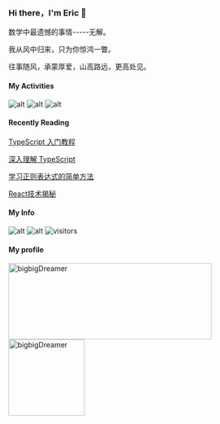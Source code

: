 ### Hi there，I'm Eric 👋

数学中最遗憾的事情-----无解。

我从风中归来，只为你惊鸿一瞥。

往事随风，承蒙厚爱，山高路远，更高处见。

#### My Activities
![alt](https://img.shields.io/github/commit-activity/y/bigbigDreamer/FCC_Record?label=FCC_Record%20commit%20activities)
![alt](https://img.shields.io/github/commit-activity/y/bigbigDreamer/CommonProjectConfigurationFiles?label=CommonProjectConfigurationFiles%20commit%20activities)
![alt](https://img.shields.io/github/commit-activity/y/bigbigDreamer/Ali-OSS-Upload?label=Ali-OSS-Upload%20commit%20activities)

#### Recently Reading

[TypeScript 入门教程](https://ts.xcatliu.com/)

[深入理解 TypeScript](https://jkchao.github.io/typescript-book-chinese/project/compilationContext.html#tsconfig-json)

[学习正则表达式的简单方法](https://github.com/cdoco/learn-regex-zh)

[React技术揭秘](https://react.iamkasong.com/#%E5%AF%BC%E5%AD%A6%E8%A7%86%E9%A2%91)

#### My Info
![alt](https://img.shields.io/github/followers/bigbigDreamer?style=social)
![alt](https://img.shields.io/github/stars/bigbigDreamer?style=social)
![visitors](https://visitor-badge.glitch.me/badge?page_id=bigbigDreamer)
#### My profile

<p>
<img align="center" src="https://github-readme-stats.vercel.app/api?username=bigbigDreamer&show_icons=true" alt="bigbigDreamer" width="400px" height="150" />

<img align="center" src="https://github-readme-stats.vercel.app/api/top-langs/?username=bigbigDreamer&layout=compact&langs_count=8" alt="bigbigDreamer" height="150px" />
</p>

